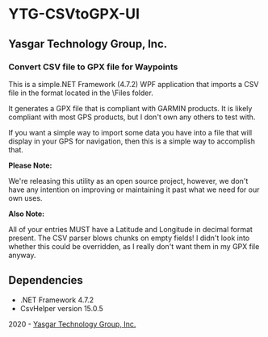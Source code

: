 # YTG-CSVtoGPX-UI
## Yasgar Technology Group, Inc.
### Convert CSV file to GPX file for Waypoints

<p>This is a simple.NET Framework (4.7.2) WPF application that imports a CSV file in the format located in the \Files folder.</p>
<p>It generates a GPX file that is compliant with GARMIN products. It is likely compliant with most GPS products, but I don't own any others to test with.</p>
<p>If you want a simple way to import some data you have into a file that will display in your GPS for navigation, then this is a simple way to accomplish that.</p>
<p><b>Please Note:</b></p>
<p>We're releasing this utility as an open source project, however, we don't have any intention on improving or maintaining it past what we need for our own uses.</p>
<p><b>Also Note:</b></p>
<p>All of your entries MUST have a Latitude and Longitude in decimal format present. The CSV parser blows chunks on empty fields! I didn't look into whether this could be overridden, as I really don't want them in my GPX file anyway.</p>

## Dependencies
<p>
<ul>
<li>.NET Framework 4.7.2</li>
<li>CsvHelper version 15.0.5</li>
</ul>
</p>

<p>2020 - <a href="http://www.ytgi.com" target="_blank">Yasgar Technology Group, Inc.</a></p>
